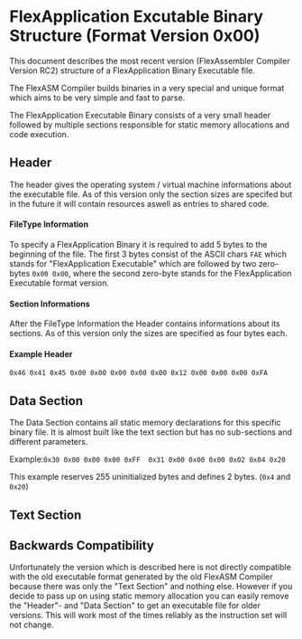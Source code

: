# FlexApplication Excutable Binary Structure (Format Version 0x00)

This document describes the most recent version (FlexAssembler Compiler Version RC2) structure of a FlexApplication Binary Executable file.

The FlexASM Compiler builds binaries in a very special and unique format which aims to be very simple and fast to parse.

The FlexApplication Executable Binary consists of a very small header followed by multiple sections responsible for static memory allocations and code execution.

## Header

The header gives the operating system / virtual machine informations about the executable file. As of this version only the section sizes are specifed but in the future it will contain resources aswell as entries to shared code.

#### FileType Information

To specify a FlexApplication Binary it is required to add 5 bytes to the beginning of the file. The first 3 bytes consist of the ASCII chars ``FAE`` which stands for "FlexApplication Executable" which are followed by two zero-bytes ``0x00 0x00``, where the second zero-byte stands for the FlexApplication Executable format version. 

#### Section Informations

After the FileType Information the Header contains informations about its sections. As of this version only the sizes are specified as four bytes each.

#### Example Header
 ``0x46 0x41 0x45 0x00 0x00 0x00 0x00 0x00 0x12 0x00 0x00 0x00 0xFA``

## Data Section

The Data Section contains all static memory declarations for this specific binary file. It is almost built like the text section but has no sub-sections and different parameters.

Example:``
0x30 0x00 0x00 0x00 0xFF 
0x31 0x00 0x00 0x00 0x02 0x04 0x20
``

This example reserves 255 uninitialized bytes and defines 2 bytes. (`0x4` and `0x20`)

## Text Section
## Backwards Compatibility
Unfortunately the version which is described here is not directly compatible with the old executable format generated by the old FlexASM Compiler because there was only the "Text Section" and nothing else. However if you decide to pass up on using static memory allocation you can easily remove the "Header"- and "Data Section" to get an executable file for older versions. This will work most of the times reliably as the instruction set will not change.
